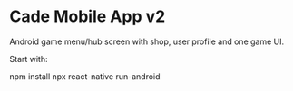 # Cade Mobile App v2

Android game menu/hub screen with shop, user profile and one game UI.

Start with:

npm install
npx react-native run-android
